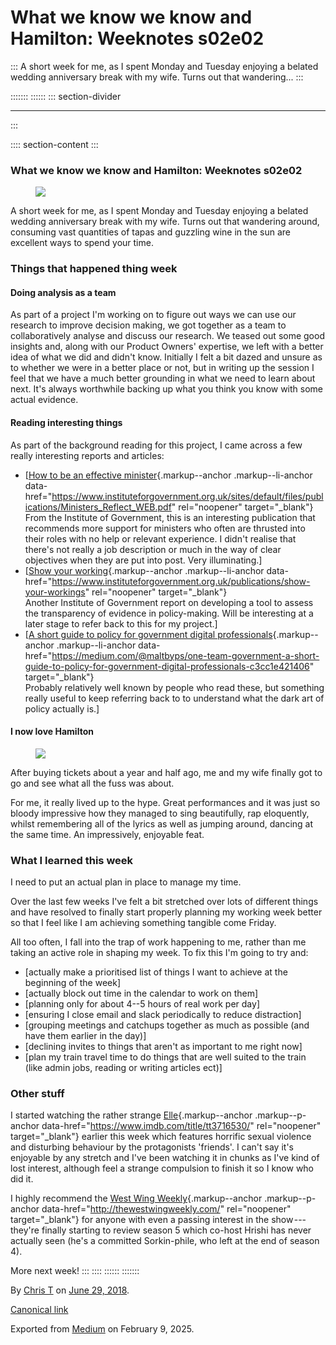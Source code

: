 <div>

# What we know we know and Hamilton: Weeknotes s02e02 

</div>

::: 
A short week for me, as I spent Monday and Tuesday enjoying a belated
wedding anniversary break with my wife. Turns out that wandering...
:::

::::::: 
:::::: 
::: section-divider

------------------------------------------------------------------------
:::

:::: section-content
::: 
### What we know we know and Hamilton: Weeknotes s02e02 

<figure id="e21c" class="graf graf--figure graf-after--h3">
<img
src="https://cdn-images-1.medium.com/max/800/1*yLINjq4F7zZ12gm8XjT26Q.gif"
class="graf-image" data-image-id="1*yLINjq4F7zZ12gm8XjT26Q.gif"
data-width="478" data-height="264" data-is-featured="true" />
</figure>

A short week for me, as I spent Monday and Tuesday enjoying a belated
wedding anniversary break with my wife. Turns out that wandering around,
consuming vast quantities of tapas and guzzling wine in the sun are
excellent ways to spend your time.

### Things that happened thing week 

#### Doing analysis as a team 

As part of a project I'm working on to figure out ways we can use our
research to improve decision making, we got together as a team to
collaboratively analyse and discuss our research. We teased out some
good insights and, along with our Product Owners' expertise, we left
with a better idea of what we did and didn't know. Initially I felt a
bit dazed and unsure as to whether we were in a better place or not, but
in writing up the session I feel that we have a much better grounding in
what we need to learn about next. It's always worthwhile backing up what
you think you know with some actual evidence.

#### Reading interesting things 

As part of the background reading for this project, I came across a few
really interesting reports and articles:

-   [[How to be an effective
    minister](https://www.instituteforgovernment.org.uk/sites/default/files/publications/Ministers_Reflect_WEB.pdf){.markup--anchor
    .markup--li-anchor
    data-href="https://www.instituteforgovernment.org.uk/sites/default/files/publications/Ministers_Reflect_WEB.pdf"
    rel="noopener" target="_blank"}\
    From the Institute of Government, this is an interesting publication
    that recommends more support for ministers who often are thrusted
    into their roles with no help or relevant experience. I didn't
    realise that there's not really a job description or much in the way
    of clear objectives when they are put into post. Very
    illuminating.]
-   [[Show your
    working](https://www.instituteforgovernment.org.uk/publications/show-your-workings){.markup--anchor
    .markup--li-anchor
    data-href="https://www.instituteforgovernment.org.uk/publications/show-your-workings"
    rel="noopener" target="_blank"}\
    Another Institute of Government report on developing a tool to
    assess the transparency of evidence in policy-making. Will be
    interesting at a later stage to refer back to this for my
    project.]
-   [[A short guide to policy for government digital
    professionals](https://medium.com/@maltbyps/one-team-government-a-short-guide-to-policy-for-government-digital-professionals-c3cc1e421406){.markup--anchor
    .markup--li-anchor
    data-href="https://medium.com/@maltbyps/one-team-government-a-short-guide-to-policy-for-government-digital-professionals-c3cc1e421406"
    target="_blank"}\
    Probably relatively well known by people who read these, but
    something really useful to keep referring back to to understand what
    the dark art of policy actually is.]

#### I now love Hamilton 

<figure id="5212" class="graf graf--figure graf-after--h4">
<img
src="https://cdn-images-1.medium.com/max/800/1*KPe8DfGdhYclhpcmC2obDA.gif"
class="graf-image" data-image-id="1*KPe8DfGdhYclhpcmC2obDA.gif"
data-width="268" data-height="165" />
</figure>

After buying tickets about a year and half ago, me and my wife finally
got to go and see what all the fuss was about.

For me, it really lived up to the hype. Great performances and it was
just so bloody impressive how they managed to sing beautifully, rap
eloquently, whilst remembering all of the lyrics as well as jumping
around, dancing at the same time. An impressively, enjoyable feat.

### What I learned this week 

I need to put an actual plan in place to manage my time.

Over the last few weeks I've felt a bit stretched over lots of different
things and have resolved to finally start properly planning my working
week better so that I feel like I am achieving something tangible come
Friday.

All too often, I fall into the trap of work happening to me, rather than
me taking an active role in shaping my week. To fix this I'm going to
try and:

-   [actually make a prioritised list of things I want to achieve at the
    beginning of the week]
-   [actually block out time in the calendar to work on them]
-   [planning only for about 4--5 hours of real work per day]
-   [ensuring I close email and slack periodically to reduce
    distraction]
-   [grouping meetings and catchups together as much as possible (and
    have them earlier in the day)]
-   [declining invites to things that aren't as important to me right
    now]
-   [plan my train travel time to do things that are well suited to the
    train (like admin jobs, reading or writing articles ect)]

### Other stuff 

I started watching the rather strange
[Elle](https://www.imdb.com/title/tt3716530/){.markup--anchor
.markup--p-anchor data-href="https://www.imdb.com/title/tt3716530/"
rel="noopener" target="_blank"} earlier this week which features
horrific sexual violence and disturbing behaviour by the protagonists
'friends'. I can't say it's enjoyable by any stretch and I've been
watching it in chunks as I've kind of lost interest, although feel a
strange compulsion to finish it so I know who did it.

I highly recommend the [West Wing
Weekly](http://thewestwingweekly.com/){.markup--anchor .markup--p-anchor
data-href="http://thewestwingweekly.com/" rel="noopener"
target="_blank"} for anyone with even a passing interest in the
show --- they're finally starting to review season 5 which co-host
Hrishi has never actually seen (he's a committed Sorkin-phile, who left
at the end of season 4).

More next week!
:::
::::
::::::
:::::::

By [Chris T](https://medium.com/@ctdesign) on [June
29, 2018](https://medium.com/p/35c720ddfc6f).

[Canonical
link](https://medium.com/@ctdesign/analysis-and-hamilton-weeknotes-s02e02-35c720ddfc6f)

Exported from [Medium](https://medium.com) on February 9, 2025.
